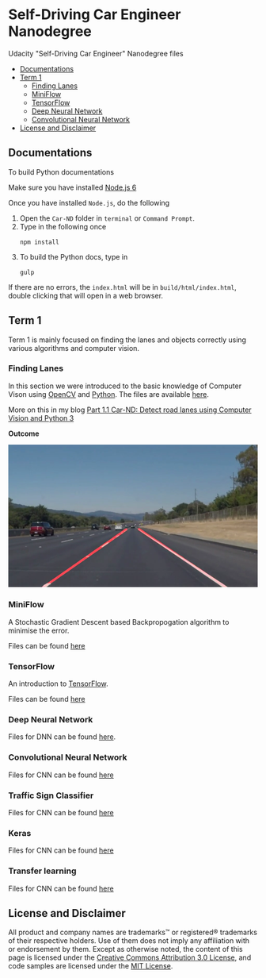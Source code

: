 # Self-Driving Car Engineer Nanodegree

Udacity "Self-Driving Car Engineer" Nanodegree files

<!-- TOC depthFrom:2 depthTo:6 withLinks:1 updateOnSave:1 orderedList:0 -->

- [Documentations](#documentations)
- [Term 1](#term-1)
	- [Finding Lanes](#finding-lanes)
	- [MiniFlow](#miniflow)
	- [TensorFlow](#tensorflow)
	- [Deep Neural Network](#deep-neural-network)
	- [Convolutional Neural Network](#convolutional-neural-network)
- [License and Disclaimer](#license-and-disclaimer)

<!-- /TOC -->

## Documentations

To build Python documentations

Make sure you have installed [Node.js 6](https://nodejs.org/en/download/)

Once you have installed `Node.js`, do the following

1. Open the `Car-ND` folder in `terminal` or `Command Prompt`.
2. Type in the following once
    ```
    npm install
    ```
3. To build the Python docs, type in
    ```
    gulp
    ```

If there are no errors, the `index.html` will be in `build/html/index.html`, double clicking that will open in a web browser.

## Term 1

Term 1 is mainly focused on finding the lanes and objects correctly using various algorithms and computer vision.

### Finding Lanes

In this section we were introduced to the basic knowledge of Computer Vison using [OpenCV](http://opencv.org/) and [Python](https://www.python.org/download/releases/3.0/). The files are available [here](https://github.com/akshaybabloo/Car-ND/tree/master/Term-1/Finding_Lane_Lines).

More on this in my blog [Part 1.1 Car-ND: Detect road lanes using Computer Vision and Python 3](https://blog.gollahalli.com/blog/29/1/2017/part-1-1-car-nd-detect-road-lanes-using-computer-vision-and-python)

**Outcome**

![Road lanes](https://github.com/akshaybabloo/Car-ND/raw/master/Screenshots/road_lanes.png)

### MiniFlow

A Stochastic Gradient Descent based Backpropogation algorithm to minimise the error.

Files can be found [here](https://github.com/akshaybabloo/Car-ND/tree/master/Term_1/MinFlow)

### TensorFlow

An introduction to [TensorFlow](https://www.tensorflow.org).

Files can be found [here](https://github.com/akshaybabloo/Car-ND/tree/master/Term_1/TensorFlow)

### Deep Neural Network

Files for DNN can be found [here](https://github.com/akshaybabloo/Car-ND/tree/master/Term_1/DeepNeuralNetwork_4).

### Convolutional Neural Network

Files for CNN can be found [here](https://github.com/akshaybabloo/Car-ND/tree/master/Term_1/CNN_5)

### Traffic Sign Classifier

Files for CNN can be found [here](https://github.com/akshaybabloo/Car-ND/tree/master/Term_1/TrafficSignalClassifier_6)

### Keras

Files for CNN can be found [here](https://github.com/akshaybabloo/Car-ND/tree/master/Term_1/Keras_7)

### Transfer learning

Files for CNN can be found [here](https://github.com/akshaybabloo/Car-ND/tree/master/Term_1/Transfer_Learning_8)

## License and Disclaimer

All product and company names are trademarks™ or registered® trademarks of their respective holders. Use of them does not imply any affiliation with or endorsement by them. Except as otherwise noted, the content of this page is licensed under the [Creative Commons Attribution 3.0 License](https://creativecommons.org/licenses/by/3.0/), and code samples are licensed under the [MIT License](https://github.com/akshaybabloo/Car-ND/blob/master/LICENSE).
